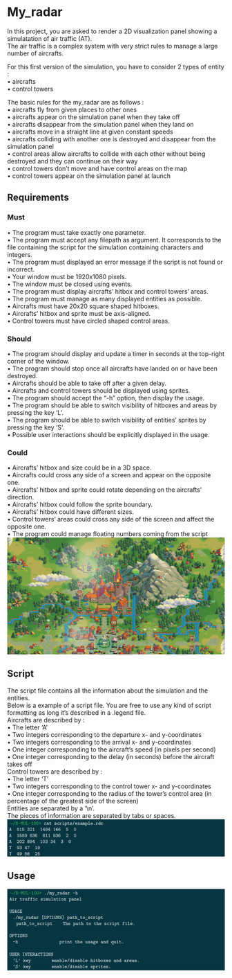 # My_radar
In this project, you are asked to render a 2D visualization panel showing a simulatation of air traffic (AT).  
The air traffic is a complex system with very strict rules to manage a large number of aircrafts.
  
For this first version of the simulation, you have to consider 2 types of entity :  
• aircrafts  
• control towers  

The basic rules for the my_radar are as follows :  
• aircrafts fly from given places to other ones  
• aircrafts appear on the simulation panel when they take off  
• aircrafts disappear from the simulation panel when they land on  
• aircrafts move in a straight line at given constant speeds  
• aircrafts colliding with another one is destroyed and disappear from the simulation panel  
• control areas allow aircrafts to collide with each other without being destroyed and they can continue
on their way  
• control towers don’t move and have control areas on the map  
• control towers appear on the simulation panel at launch  
## Requirements
### Must
• The program must take exactly one parameter.  
• The program must accept any filepath as argument. It corresponds to the file containing the script for
the simulation containing characters and integers.  
• The program must displayed an error message if the script is not found or incorrect.  
• Your window must be 1920x1080 pixels.  
• The window must be closed using events.  
• The program must display aircrafts’ hitbox and control towers’ areas.  
• The program must manage as many displayed entities as possible.  
• Aircrafts must have 20x20 square shaped hitboxes.  
• Aircrafts’ hitbox and sprite must be axis-aligned.  
• Control towers must have circled shaped control areas.
### Should
• The program should display and update a timer in seconds at the top-right corner of the window.  
• The program should stop once all aircrafts have landed on or have been destroyed.  
• Aircrafts should be able to take off after a given delay.  
• Aircrafts and control towers should be displayed using sprites.  
• The program should accept the “-h” option, then display the usage.  
• The program should be able to switch visibility of hitboxes and areas by pressing the key ‘L’.  
• The program should be able to switch visibility of entities’ sprites by pressing the key ‘S’.  
• Possible user interactions should be explicitly displayed in the usage.  
### Could
• Aircrafts’ hitbox and size could be in a 3D space.  
• Aircrafts could cross any side of a screen and appear on the opposite one.  
• Aircrafts’ hitbox and sprite could rotate depending on the aircrafts’ direction.  
• Aircrafts’ hitbox could follow the sprite boundary.  
• Aircrafts’ hitbox could have different sizes.  
• Control towers’ areas could cross any side of the screen and affect the opposite one.  
• The program could manage floating numbers coming from the script  
![example](https://github.com/iMeaNz/my_radar/blob/main/example.png?raw=true)  
## Script
The script file contains all the information about the simulation and the entities.  
Below is a example of a script file. You are free to use any kind of script formatting as long it’s described in a .legend file.  
Aircrafts are described by :  
• The letter ‘A’  
• Two integers corresponding to the departure x- and y-coordinates  
• Two integers corresponding to the arrival x- and y-coordinates  
• One integer corresponding to the aircraft’s speed (in pixels per second)  
• One integer corresponding to the delay (in seconds) before the aircraft takes off  
Control towers are described by :  
• The letter ‘T’  
• Two integers corresponding to the control tower x- and y-coordinates  
• One integer corresponding to the radius of the tower’s control area (in percentage of the greatest side
of the screen)  
Entities are separated by a ‘\n’.  
The pieces of information are separated by tabs or spaces.  
![example2](https://github.com/iMeaNz/my_radar/blob/main/script.png?raw=true)
## Usage
![example3](https://github.com/iMeaNz/my_radar/blob/main/usage.png?raw=true)